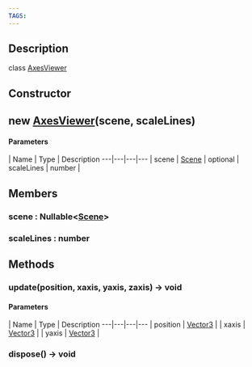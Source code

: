 ```yaml
---
TAGS:
---
```

## Description

class [AxesViewer](/classes/3.1/AxesViewer)



## Constructor

## new [AxesViewer](/classes/3.1/AxesViewer)(scene, scaleLines)



#### Parameters
 | Name | Type | Description
---|---|---|---
 | scene | [Scene](/classes/3.1/Scene) | 
optional | scaleLines | number | 
## Members

### scene : Nullable&lt;[Scene](/classes/3.1/Scene)&gt;



### scaleLines : number



## Methods

### update(position, xaxis, yaxis, zaxis) &rarr; void



#### Parameters
 | Name | Type | Description
---|---|---|---
 | position | [Vector3](/classes/3.1/Vector3) | 
 | xaxis | [Vector3](/classes/3.1/Vector3) | 
 | yaxis | [Vector3](/classes/3.1/Vector3) | 
### dispose() &rarr; void


